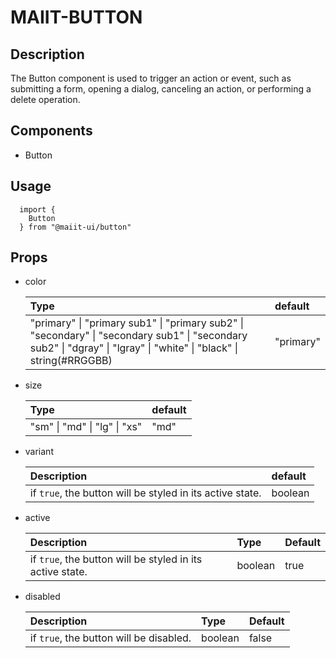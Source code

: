 # MAIIT-BUTTON

## Description

The Button component is used to trigger an action or event, such as submitting a form, opening a dialog, canceling an action, or performing a delete operation.

## Components

- Button

## Usage

```
  import {
    Button
  } from "@maiit-ui/button"
```

## Props

- color

  | Type                                                                                                                                                                | default   |
  | :------------------------------------------------------------------------------------------------------------------------------------------------------------------ | :-------- |
  | "primary" \| "primary sub1" \| "primary sub2" \| "secondary" \| "secondary sub1" \| "secondary sub2" \| "dgray" \| "lgray" \| "white" \| "black" \| string(#RRGGBB) | "primary" |

- size

  | Type                         | default |
  | :--------------------------- | :------ |
  | "sm" \| "md" \| "lg" \| "xs" | "md"    |

- variant

  | Description                                               | default |
  | :-------------------------------------------------------- | :------ |
  | if `true`, the button will be styled in its active state. | boolean |

- active

  | Description                                               | Type    | Default |
  | :-------------------------------------------------------- | :------ | :------ |
  | if `true`, the button will be styled in its active state. | boolean | true    |

- disabled

  | Description                             | Type    | Default |
  | :-------------------------------------- | :------ | :------ |
  | if `true`, the button will be disabled. | boolean | false   |
